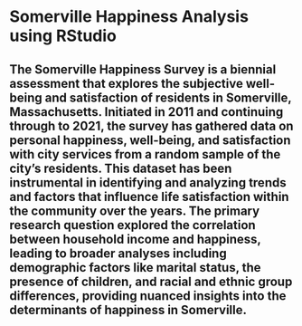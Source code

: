 # Somerville Happiness Analysis using RStudio

## The Somerville Happiness Survey is a biennial assessment that explores the subjective well-being and satisfaction of residents in Somerville, Massachusetts. Initiated in 2011 and continuing through to 2021, the survey has gathered data on personal happiness, well-being, and satisfaction with city services from a random sample of the city’s residents. This dataset has been instrumental in identifying and analyzing trends and factors that influence life satisfaction within the community over the years. The primary research question explored the correlation between household income and happiness, leading to broader analyses including demographic factors like marital status, the presence of children, and racial and ethnic group differences, providing nuanced insights into the determinants of happiness in Somerville.






